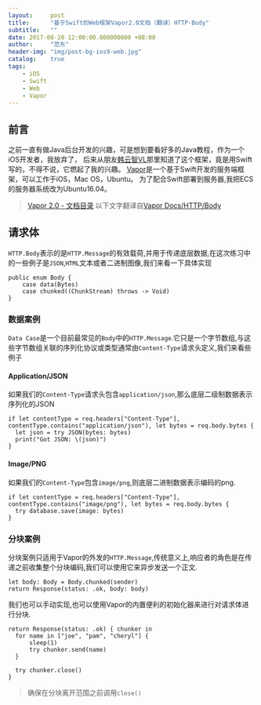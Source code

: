 ```yaml
---
layout:     post
title:      "基于Swift的Web框架Vapor2.0文档（翻译）HTTP-Body"
subtitle:   ""
date: 2017-08-20 12:00:00.000000000 +08:00
author:     "范东"
header-img: "img/post-bg-ios9-web.jpg"
catalog:    true
tags:
    - iOS
    - Swift
    - Web
    - Vapor
---
```

## 前言
之前一直有做Java后台开发的兴趣，可是想到要看好多的Java教程，作为一个iOS开发者，我放弃了，
后来从朋友[韩云智VL](http://www.jianshu.com/u/92f7630a351b)那里知道了这个框架，竟是用Swift写的，不得不说，它燃起了我的兴趣。
[Vapor](http://vapor.codes)是一个基于Swift开发的服务端框架，可以工作于iOS，Mac OS，Ubuntu。
为了配合Swift部署到服务器,我把ECS的服务器系统改为Ubuntu16.04。
> [Vapor 2.0 - 文档目录](http://blog.fandong.me/2017/08/01/iOS-SwiftVaporWeb/)
> 以下文字翻译自[Vapor Docs/HTTP/Body](https://docs.vapor.codes/2.0/http/body/)

## 请求体
`HTTP.Body`表示的是`HTTP.Message`的有效载荷,并用于传递底层数据,在这次练习中的一些例子是`JSON`,`HTML`文本或者二进制图像,我们来看一下具体实现

```
public enum Body {
    case data(Bytes)
    case chunked((ChunkStream) throws -> Void)
}
```
### 数据案例
`Data Case`是一个目前最常见的`Body`中的`HTTP.Message`.它只是一个字节数组,与这些字节数组关联的序列化协议或类型通常由`Content-Type`请求头定义,我们来看些例子
#### Application/JSON
如果我们的`Content-Type`请求头包含`application/json`,那么底层二级制数据表示序列化的JSON

```
if let contentType = req.headers["Content-Type"], contentType.contains("application/json"), let bytes = req.body.bytes {
  let json = try JSON(bytes: bytes)
  print("Got JSON: \(json)")
}
```
#### Image/PNG
如果我们的`Content-Type`包含`image/png`,则底层二进制数据表示编码的png.

```
if let contentType = req.headers["Content-Type"], contentType.contains("image/png"), let bytes = req.body.bytes {
  try database.save(image: bytes)
}
```
### 分块案例
分块案例只适用于Vapor的外发的`HTTP.Message`,传统意义上,响应者的角色是在传递之前收集整个分块编码,我们可以使用它来异步发送一个正文.

```
let body: Body = Body.chunked(sender)
return Response(status: .ok, body: body)
```
我们也可以手动实现,也可以使用Vapor的内置便利的初始化器来进行对请求体进行分块.

```
return Response(status: .ok) { chunker in
  for name in ["joe", "pam", "cheryl"] {
      sleep(1)
      try chunker.send(name)
  }

  try chunker.close()
}
```
>确保在分块离开范围之前调用`close()`